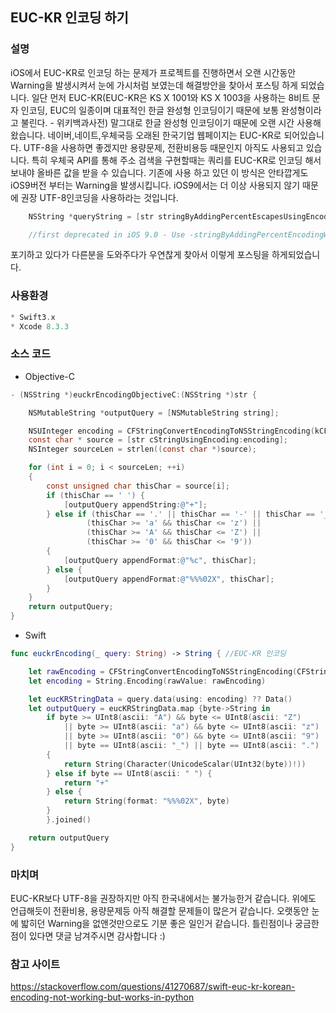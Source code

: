 ## EUC-KR 인코딩 하기

### 설명
 iOS에서 EUC-KR로 인코딩 하는 문제가 프로젝트를 진행하면서 오랜 시간동안 Warning을 발생시켜서 눈에 가시처럼 보였는데 해결방안을 찾아서 포스팅 하게 되었습니다. 일단 먼저 EUC-KR(EUC-KR은 KS X 1001와 KS X 1003을 사용하는 8비트 문자 인코딩, EUC의 일종이며 대표적인 한글 완성형 인코딩이기 때문에 보통 완성형이라고 불린다. - 위키백과사전) 말그대로 한글 완성형 인코딩이기 때문에 오랜 시간 사용해왔습니다. 네이버,네이트,우체국등 오래된 한국기업 웹페이지는 EUC-KR로 되어있습니다. UTF-8을 사용하면 좋겠지만 용량문제, 전환비용등 때문인지 아직도 사용되고 있습니다. 특히 우체국 API를 통해 주소 검색을 구현할때는 쿼리를 EUC-KR로 인코딩 해서 보내야 올바른 값을 받을 수 있습니다.
 기존에 사용 하고 있던 이 방식은 안타깝게도 iOS9버전 부터는 Warning을 발생시킵니다. iOS9에서는 더 이상 사용되지 않기 때문에 권장 UTF-8인코딩을 사용하라는 것입니다.
```Objective-C
    NSString *queryString = [str stringByAddingPercentEscapesUsingEncoding:-2147481280];

    //first deprecated in iOS 9.0 - Use -stringByAddingPercentEncodingWithAllowedCharacters: instead, which always uses the recommended UTF-8 encoding, and which encodes for a specific URL component or subcomponent since each URL component or subcomponent has different rules for what characters are valid.
```
포기하고 있다가 다른분을 도와주다가 우연찮게 찾아서 이렇게 포스팅을 하게되었습니다.


### 사용환경
```Swift
* Swift3.x
* Xcode 8.3.3
```

### 소스 코드
- Objective-C

```Objective-C
- (NSString *)euckrEncodingObjectiveC:(NSString *)str {

    NSMutableString *outputQuery = [NSMutableString string];

    NSUInteger encoding = CFStringConvertEncodingToNSStringEncoding(kCFStringEncodingEUC_KR);
    const char * source = [str cStringUsingEncoding:encoding];
    NSInteger sourceLen = strlen((const char *)source);

    for (int i = 0; i < sourceLen; ++i)
    {
        const unsigned char thisChar = source[i];
        if (thisChar == ' ') {
            [outputQuery appendString:@"+"];
        } else if (thisChar == '.' || thisChar == '-' || thisChar == '_' ||
                 (thisChar >= 'a' && thisChar <= 'z') ||
                 (thisChar >= 'A' && thisChar <= 'Z') ||
                 (thisChar >= '0' && thisChar <= '9'))
        {
            [outputQuery appendFormat:@"%c", thisChar];
        } else {
            [outputQuery appendFormat:@"%%%02X", thisChar];
        }
    }
    return outputQuery;
}

```

- Swift

```Swift
func euckrEncoding(_ query: String) -> String { //EUC-KR 인코딩

    let rawEncoding = CFStringConvertEncodingToNSStringEncoding(CFStringEncoding(CFStringEncodings.EUC_KR.rawValue))
    let encoding = String.Encoding(rawValue: rawEncoding)

    let eucKRStringData = query.data(using: encoding) ?? Data()
    let outputQuery = eucKRStringData.map {byte->String in
        if byte >= UInt8(ascii: "A") && byte <= UInt8(ascii: "Z")
            || byte >= UInt8(ascii: "a") && byte <= UInt8(ascii: "z")
            || byte >= UInt8(ascii: "0") && byte <= UInt8(ascii: "9")
            || byte == UInt8(ascii: "_") || byte == UInt8(ascii: ".") || byte == UInt8(ascii: "-")
        {
            return String(Character(UnicodeScalar(UInt32(byte))!))
        } else if byte == UInt8(ascii: " ") {
            return "+"
        } else {
            return String(format: "%%%02X", byte)
        }
        }.joined()

    return outputQuery
}
```
### 마치며
EUC-KR보다 UTF-8을 권장하지만 아직 한국내에서는 불가능한거 같습니다. 위에도 언급해듯이 전환비용, 용량문제등 아직 해결할 문제들이 많은거 같습니다. 오랫동안 눈에 밟히던 Warning을 없앤것만으로도 기분 좋은 일인거 같습니다. 틀린점이나 궁금한점이 있다면 댓글 남겨주시면 감사합니다 :)

### 참고 사이트
https://stackoverflow.com/questions/41270687/swift-euc-kr-korean-encoding-not-working-but-works-in-python